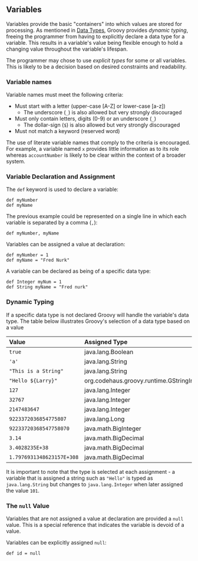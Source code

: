 ## Variables

Variables provide the basic "containers" into which values are stored for processing. As mentioned in [Data Types](), Groovy provides _dynamic typing_, freeing the programmer from having to explicitly declare a data type for a variable. This results in a variable's value being flexible enough to hold a changing value throughout the variable's lifespan.

The programmer may chose to use _explicit types_ for some or all variables. This is likely to be a decision based on desired constraints and readability.

### Variable names
Variable names must meet the following criteria:

 - Must start with a letter (upper-case [A-Z] or lower-case [a-z])
   - The underscore (`_`) is also allowed but very strongly discouraged 
 - Must only contain letters, digits (0-9) or an underscore (`_`)
   - The dollar-sign (`$`) is also allowed but very strongly discouraged 
 - Must not match a keyword (reserved word)
 
The use of literate variable names that comply to the criteria is encouraged. For example, a variable named `x` provides little information as to its role whereas `accountNumber` is likely to be clear within the context of a broader system.

### Variable Declaration and Assignment

The `def` keyword is used to declare a variable:

    def myNumber
    def myName

The previous example could be represented on a single line in which each variable is separated by a comma (`,`):

    def myNumber, myName

Variables can be assigned a value at declaration:

    def myNumber = 1
    def myName = "Fred Nurk"

A variable can be declared as being of a specific data type: 
 
    def Integer myNum = 1
    def String myName = "Fred nurk"

### Dynamic Typing
If a specific data type is not declared Groovy will handle the variable's data type. The table below illustrates Groovy's selection of a data type based on a value

|Value  |Assigned Type|
|:------|:------------|
|`true`|java.lang.Boolean|
|`'a'`|java.lang.String|
|`"This is a String"`|java.lang.String|
|`"Hello ${Larry}"`|org.codehaus.groovy.runtime.GStringImpl|
|`127`|java.lang.Integer|
|`32767`|java.lang.Integer|
|`2147483647`|java.lang.Integer|
|`9223372036854775807`|java.lang.Long|
|`92233720368547758070`|java.math.BigInteger|
|`3.14`|java.math.BigDecimal|
|`3.4028235E+38`|java.math.BigDecimal|
|`1.7976931348623157E+308`|java.math.BigDecimal|

It is important to note that the type is selected at each assignment - a variable that is assigned a string such as `"Hello"` is typed as `java.lang.String` but changes to `java.lang.Integer` when later assigned the value `101`. 

### The `null` Value
Variables that are not assigned a value at declaration are provided a `null` value. This is a special reference that indicates the variable is devoid of a value.

Variables can be explicitly assigned `null`:

    def id = null